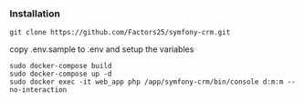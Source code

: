 ### Installation

```
git clone https://github.com/Factors25/symfony-crm.git
```
copy .env.sample to .env and setup the variables
```
sudo docker-compose build
sudo docker-compose up -d
sudo docker exec -it web_app php /app/symfony-crm/bin/console d:m:m --no-interaction
```